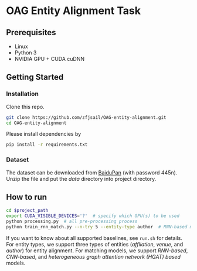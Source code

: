 # OAG Entity Alignment Task

## Prerequisites

- Linux
- Python 3
- NVIDIA GPU + CUDA cuDNN

## Getting Started

### Installation

Clone this repo.

```bash
git clone https://github.com/zfjsail/OAG-entity-alignment.git
cd OAG-entity-alignment
```

Please install dependencies by

```bash
pip install -r requirements.txt
```

### Dataset

The dataset can be downloaded from [BaiduPan](https://pan.baidu.com/s/1n9kq3d-mJ0y1k7K4Bei-9g) (with password 445n). Unzip the file and put the _data_ directory into project directory.

## How to run
```bash
cd $project_path
export CUDA_VISIBLE_DEVICES='?'  # specify which GPU(s) to be used
python processing.py  # all pre-processing process
python train_rnn_match.py --n-try 5 --entity-type author  # RNN-based matching model for author alignment
```

If you want to know about all supported baselines, see ```run.sh``` for details.
For entity types, we support three types of entities (*affliation*, *venue*, and *author*) for entity alignment.
For matching models, we support *RNN-based*, *CNN-based*, and *heterogeneous graph attention network (HGAT) based* models.
